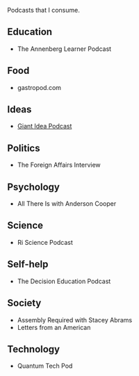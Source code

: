 Podcasts that I consume.

## Education
- The Annenberg Learner Podcast

## Food
- gastropod.com

## Ideas
- [Giant Idea Podcast](https://www.giant.vc/insights/giant-ideas-the-podcast)

## Politics
- The Foreign Affairs Interview

## Psychology
- All There Is with Anderson Cooper

## Science
- Ri Science Podcast

## Self-help
- The Decision Education Podcast

## Society
- Assembly Required with Stacey Abrams
- Letters from an American

## Technology
- Quantum Tech Pod